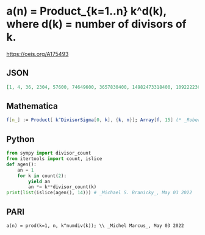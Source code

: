 # a\(n\) \= Product\_\{k\=1\.\.n\} k^d\(k\), where d\(k\) \= number of divisors of k\.
https://oeis.org/A175493
## JSON
```JSON
[1, 4, 36, 2304, 57600, 74649600, 3657830400, 14982473318400, 10922223049113600, 109222230491136000000, 13215889889427456000000, 39462435755592152776704000000, 6669151642695073819262976000000, 256202129505773955840806486016000000]
```
## Mathematica
```Mathematica
f[n_] := Product[ k^DivisorSigma[0, k], {k, n}]; Array[f, 15] (* _Robert G. Wilson v_, Jun 11 2010 *)
```
## Python
```Python
from sympy import divisor_count
from itertools import count, islice
def agen():
    an = 1
    for k in count(2):
        yield an
        an *= k**divisor_count(k)
print(list(islice(agen(), 14))) # _Michael S. Branicky_, May 03 2022
```
## PARI
```PARI
a(n) = prod(k=1, n, k^numdiv(k)); \\ _Michel Marcus_, May 03 2022
```
